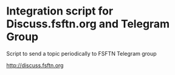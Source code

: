 # Integration script for Discuss.fsftn.org and Telegram Group
Script to send a topic periodically to FSFTN Telegram group

http://discuss.fsftn.org
